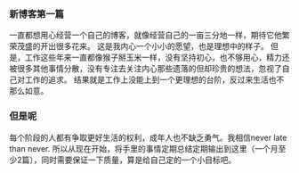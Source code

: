 ### 新博客第一篇
一直都想用心经营一个自己的博客，就像经营自己的一亩三分地一样，期待它他繁荣茂盛的开出很多花来。
这是我内心一个小小的愿望，也是理想中的样子。
但是，工作这些年来一直都像猴子掰玉米一样，没有坚持初心，也不够用心，精力还被很多其他事情分散，没有专注去关注内心那些遗落的但却珍贵的想法，忽视了自己对工作的追求。
结果就是工作上没能上到一个更理想的台阶，反过来生活也不那么如意。

### 但是呢
每个阶段的人都有争取更好生活的权利，成年人也不缺乏勇气。我相信never late than never.
所以从现在开始，将手里的事情定期总结定期输出到这里（一个月至少2篇），同时需要保证一下质量，算是给自己定的一个小目标吧。


